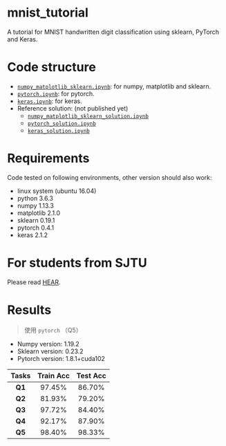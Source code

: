 # mnist_tutorial
A tutorial for MNIST handwritten digit classification using sklearn, PyTorch and Keras.

# Code structure
* [`numpy_matplotlib_sklearn.ipynb`](numpy_matplotlib_sklearn.ipynb): for numpy, matplotlib and sklearn.
* [`pytorch.ipynb`](pytorch.ipynb): for pytorch.
* [`keras.ipynb`](keras.ipynb): for keras.
* Reference solution: (not published yet)
    * [`numpy_matplotlib_sklearn_solution.ipynb`](numpy_matplotlib_sklearn_solution.ipynb)
    * [`pytorch_solution.ipynb`](pytorch_solution.ipynb)
    * [`keras_solution.ipynb`](keras_solution.ipynb)

# Requirements
Code tested on following environments, other version should also work:
* linux system (ubuntu 16.04) 
* python 3.6.3
* numpy 1.13.3
* matplotlib 2.1.0
* sklearn 0.19.1
* pytorch 0.4.1
* keras 2.1.2

# For students from SJTU
Please read [HEAR](EE369.md).

# Results
> 使用 `pytorch` （Q5）

- Numpy version: 1.19.2
- Sklearn version: 0.23.2
- Pytorch version: 1.8.1+cuda102

|  Tasks  | Train Acc | Test Acc |
| :-----: | :-------: | :------: |
| **Q1**  |   97.45%  |  86.70%  |
| **Q2**  |   81.93%  |  79.20%  |
| **Q3**  |   97.72%  |  84.40%  |
| **Q4**  |   92.17%  |  87.90%  |
| **Q5**  |   98.40%  |  98.33%  |
